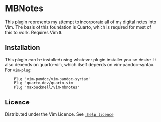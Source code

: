 # MBNotes

This plugin represents my attempt to incorporate all of my digital notes into
Vim. The basis of this foundation is Quarto, which is required for most of this
to work. Requires Vim 9.

## Installation

This plugin can be installed using whatever plugin installer you so desire. It
also depends on quarto-vim, which itself depends on vim-pandoc-syntax. For
`vim-plug`:

```vim
    Plug 'vim-pandoc/vim-pandoc-syntax'
    Plug 'quarto-dev/quarto-vim'
    Plug 'maxbucknell/vim-mbnotes'
```

## Licence

Distributed under the Vim Licence. See [`:help licence`](https://github.com/vim/vim/blob/master/LICENSE)
